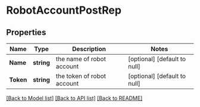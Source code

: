 # RobotAccountPostRep

## Properties
Name | Type | Description | Notes
------------ | ------------- | ------------- | -------------
**Name** | **string** | the name of robot account | [optional] [default to null]
**Token** | **string** | the token of robot account | [optional] [default to null]

[[Back to Model list]](../README.md#documentation-for-models) [[Back to API list]](../README.md#documentation-for-api-endpoints) [[Back to README]](../README.md)

